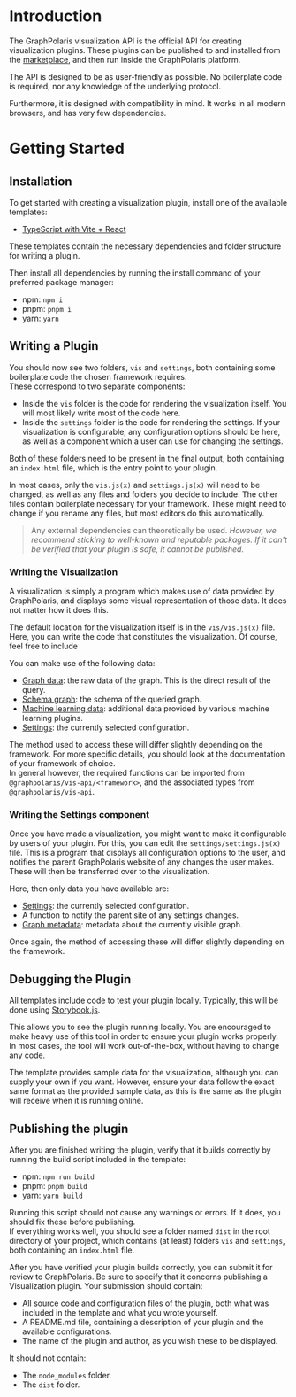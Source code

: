 # Introduction

The GraphPolaris visualization API is the official API for creating visualization plugins.
These plugins can be published to and installed from the [marketplace](http://localhost:5173), and then run inside the GraphPolaris platform.
<!-- TODO: don't forget to update the link after deployment. -->

The API is designed to be as user-friendly as possible. No boilerplate code is required, nor any knowledge of the underlying protocol.

Furthermore, it is designed with compatibility in mind. It works in all modern browsers, and has very few dependencies.

# Getting Started

## Installation

To get started with creating a visualization plugin, install one of the available templates:

- [TypeScript with Vite + React](https://github.com/PolarExpress/vis-plugin-template-vite-react)
<!-- TODO: don't forget to update links once migrations to Gitlab/npm happen -->

These templates contain the necessary dependencies and folder structure for writing a plugin.

Then install all dependencies by running the install command of your preferred package manager:
- npm: `npm i`
- pnpm: `pnpm i`
- yarn: `yarn`

## Writing a Plugin

You should now see two folders, `vis` and `settings`, both containing some boilerplate code the chosen framework requires.  
These correspond to two separate components: 

- Inside the `vis` folder is the code for rendering the visualization itself. You will most likely write most of the code here.  
- Inside the `settings` folder is the code for rendering the settings. If your visualization is configurable, any configuration options should be here, as well as a component which a user can use for changing the settings.

Both of these folders need to be present in the final output, both containing an `index.html` file, which is the entry point to your plugin.

In most cases, only the `vis.js(x)` and `settings.js(x)` will need to be changed, as well as any files and folders you decide to include. The other files contain boilerplate necessary for your framework. These might need to change if you rename any files, but most editors do this automatically.

> Any external dependencies can theoretically be used. *However, we recommend sticking to well-known and reputable packages. If it can't be verified that your plugin is safe, it cannot be published.*

### Writing the Visualization

A visualization is simply a program which makes use of data provided by GraphPolaris, and displays some visual representation of those data. It does not matter how it does this.

The default location for the visualization itself is in the `vis/vis.js(x)` file. Here, you can write the code that constitutes the visualization. Of course, feel free to include 

You can make use of the following data:

- [Graph data](./interfaces/base.GraphQueryResult.html): the raw data of the graph. This is the direct result of the query.
- [Schema graph](./types/base.SchemaGraph.html): the schema of the queried graph.
- [Machine learning data](./types/base.ML.html): additional data provided by various machine learning plugins.
  <!-- TODO: add documentation on how to use these. -->
- [Settings](./types/base.Settings.html): the currently selected configuration.

The method used to access these will differ slightly depending on the framework. For more specific details, you should look at the documentation of your framework of choice.  
In general however, the required functions can be imported from `@graphpolaris/vis-api/<framework>`, and the associated types from `@graphpolaris/vis-api`.

### Writing the Settings component

Once you have made a visualization, you might want to make it configurable by users of your plugin. For this, you can edit the `settings/settings.js(x)` file. This is a program that displays all configuration options to the user, and notifies the parent GraphPolaris website of any changes the user makes. These will then be transferred over to the visualization.

Here, then only data you have available are:

- [Settings](./types/base.Settings.html): the currently selected configuration.
- A function to notify the parent site of any settings changes.
- [Graph metadata](./types/base.GraphMetaData.html): metadata about the currently visible graph.

Once again, the method of accessing these will differ slightly depending on the framework.

## Debugging the Plugin

All templates include code to test your plugin locally. Typically, this will be done using [Storybook.js](https://storybook.js.org/).

This allows you to see the plugin running locally. You are encouraged to make heavy use of this tool in order to ensure your plugin works properly.  
In most cases, the tool will work out-of-the-box, without having to change any code.

The template provides sample data for the visualization, although you can supply your own if you want. However, ensure your data follow the exact same format as the provided sample data, as this is the same as the plugin will receive when it is running online.

## Publishing the plugin

After you are finished writing the plugin, verify that it builds correctly by running the build script included in the template:
- npm: `npm run build`
- pnpm: `pnpm build`
- yarn: `yarn build`

Running this script should not cause any warnings or errors. If it does, you should fix these before publishing.  
If everything works well, you should see a folder named `dist` in the root directory of your project, which contains (at least) folders `vis` and `settings`, both containing an `index.html` file.

After you have verified your plugin builds correctly, you can submit it for review to GraphPolaris. Be sure to specify that it concerns publishing a Visualization plugin. Your submission should contain:

- All source code and configuration files of the plugin, both what was included in the template and what you wrote yourself.
- A README.md file, containing a description of your plugin and the available configurations.
- The name of the plugin and author, as you wish these to be displayed.

It should not contain:

- The `node_modules` folder.
- The `dist` folder.